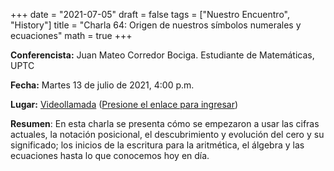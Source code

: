 +++
date      = "2021-07-05"
draft     = false
tags      = ["Nuestro Encuentro", "History"]
title     = "Charla 64: Origen de nuestros símbolos numerales y ecuaciones"
math      = true
+++

**Conferencista:**  Juan Mateo Corredor Bociga. Estudiante de Matemáticas, UPTC

**Fecha:** Martes 13 de julio de 2021, 4:00 p.m.

**Lugar:** [Videollamada](https://meet.google.com/izy-pzig-pbf)  ([Presione el enlace para ingresar](https://meet.google.com/izy-pzig-pbf))

**Resumen**: En esta charla se presenta cómo se empezaron a usar las cifras actuales, la notación posicional, el descubrimiento y evolución del cero y su significado; los inicios de la escritura para la aritmética, el álgebra y las ecuaciones hasta lo que conocemos hoy en día.
